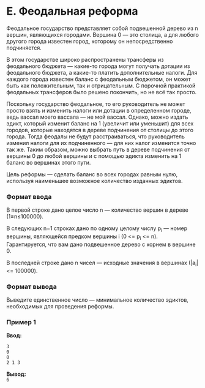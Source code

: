 # E. Феодальная реформа

Феодальное государство представляет собой подвешенной дерево из n вершин, являющихся городами. Вершина 0 — это столица,
а для любого другого города известен город, которому он непосредственно подчиняется.

В этом государстве широко распространены трансферы из феодального бюджета — какие-то города могут получать дотации из
феодального бюджета, а какие-то платить дополнительные налоги. Для каждого города известен баланс с феодальным бюджетом,
он может быть как положительным, так и отрицательным. С порочной практикой феодальных трансферов было решено покончить,
но не всё так просто.

Поскольку государство феодальное, то его руководитель не может просто взять и изменить налоги или дотации в определенном
городе, ведь вассал моего вассала — не мой вассал. Однако, можно издать эдикт, который изменит баланс на 1 (увеличит или
уменьшит) для всех городов, которые находятся в дереве подчинения от столицы до этого города. Тогда феодалы не будут
расстраиваться, что руководитель изменил налоги для их подчиненного — для них налог изменится точно так же. Таким
образом, можно выбрать путь в дереве подчинения от вершины 0 до любой вершины и с помощью эдикта изменить на 1 баланс во
вершинах этого пути.

Цель реформы — сделать баланс во всех городах равным нулю, используя наименьшее возможное количество изданных эдиктов.

### Формат ввода

В первой строке дано целое число n — количество вершин в дереве (1≤n≤100000).

В следующих n−1 строках дано по одному целому числу p<sub>i</sub> — номер вершины, являющейся предком вершины i (0 <=
p<sub>i</sub> <= n). Гарантируется, что вам дано подвешенное дерево с корнем в вершине 0.

В последней строке дано n чисел — исходные значения в вершинах (|a<sub>i</sub>| <= 100000).

### Формат вывода

Выведите единственное число — минимальное количество эдиктов, необходимых для проведения реформы.

### Пример 1

**Ввод:**

```
3
0
0
2 1 3
```

**Вывод:**  
`6`
